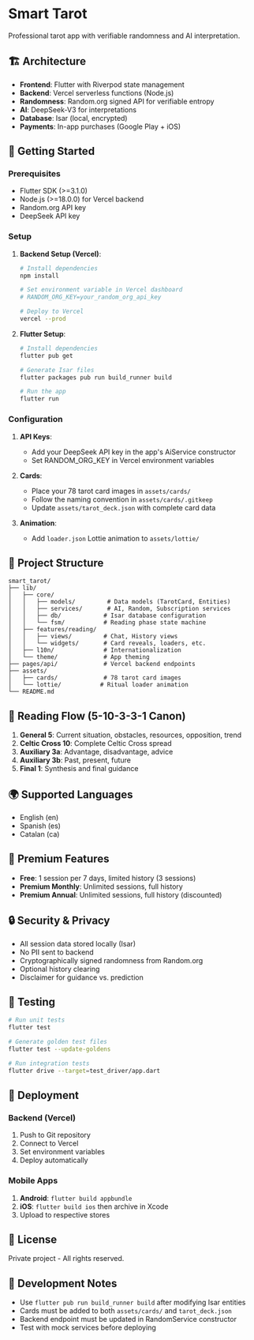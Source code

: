 # Smart Tarot

Professional tarot app with verifiable randomness and AI interpretation.

## 🏗️ Architecture

- **Frontend**: Flutter with Riverpod state management
- **Backend**: Vercel serverless functions (Node.js)
- **Randomness**: Random.org signed API for verifiable entropy
- **AI**: DeepSeek-V3 for interpretations
- **Database**: Isar (local, encrypted)
- **Payments**: In-app purchases (Google Play + iOS)

## 🚀 Getting Started

### Prerequisites

- Flutter SDK (>=3.1.0)
- Node.js (>=18.0.0) for Vercel backend
- Random.org API key
- DeepSeek API key

### Setup

1. **Backend Setup (Vercel)**:
   ```bash
   # Install dependencies
   npm install
   
   # Set environment variable in Vercel dashboard
   # RANDOM_ORG_KEY=your_random_org_api_key
   
   # Deploy to Vercel
   vercel --prod
   ```

2. **Flutter Setup**:
   ```bash
   # Install dependencies
   flutter pub get
   
   # Generate Isar files
   flutter packages pub run build_runner build
   
   # Run the app
   flutter run
   ```

### Configuration

1. **API Keys**: 
   - Add your DeepSeek API key in the app's AiService constructor
   - Set RANDOM_ORG_KEY in Vercel environment variables

2. **Cards**: 
   - Place your 78 tarot card images in `assets/cards/`
   - Follow the naming convention in `assets/cards/.gitkeep`
   - Update `assets/tarot_deck.json` with complete card data

3. **Animation**:
   - Add `loader.json` Lottie animation to `assets/lottie/`

## 📁 Project Structure

```
smart_tarot/
├── lib/
│   ├── core/
│   │   ├── models/         # Data models (TarotCard, Entities)
│   │   ├── services/       # AI, Random, Subscription services
│   │   ├── db/            # Isar database configuration
│   │   └── fsm/           # Reading phase state machine
│   ├── features/reading/
│   │   ├── views/         # Chat, History views
│   │   └── widgets/       # Card reveals, loaders, etc.
│   ├── l10n/              # Internationalization
│   └── theme/             # App theming
├── pages/api/             # Vercel backend endpoints
├── assets/
│   ├── cards/             # 78 tarot card images
│   └── lottie/           # Ritual loader animation
└── README.md
```

## 🔮 Reading Flow (5-10-3-3-1 Canon)

1. **General 5**: Current situation, obstacles, resources, opposition, trend
2. **Celtic Cross 10**: Complete Celtic Cross spread
3. **Auxiliary 3a**: Advantage, disadvantage, advice
4. **Auxiliary 3b**: Past, present, future
5. **Final 1**: Synthesis and final guidance

## 🌍 Supported Languages

- English (en)
- Spanish (es)
- Catalan (ca)

## 💎 Premium Features

- **Free**: 1 session per 7 days, limited history (3 sessions)
- **Premium Monthly**: Unlimited sessions, full history
- **Premium Annual**: Unlimited sessions, full history (discounted)

## 🔒 Security & Privacy

- All session data stored locally (Isar)
- No PII sent to backend
- Cryptographically signed randomness from Random.org
- Optional history clearing
- Disclaimer for guidance vs. prediction

## 🧪 Testing

```bash
# Run unit tests
flutter test

# Generate golden test files
flutter test --update-goldens

# Run integration tests
flutter drive --target=test_driver/app.dart
```

## 🚀 Deployment

### Backend (Vercel)
1. Push to Git repository
2. Connect to Vercel
3. Set environment variables
4. Deploy automatically

### Mobile Apps
1. **Android**: `flutter build appbundle`
2. **iOS**: `flutter build ios` then archive in Xcode
3. Upload to respective stores

## 📄 License

Private project - All rights reserved.

## 🔧 Development Notes

- Use `flutter pub run build_runner build` after modifying Isar entities
- Cards must be added to both `assets/cards/` and `tarot_deck.json`
- Backend endpoint must be updated in RandomService constructor
- Test with mock services before deploying